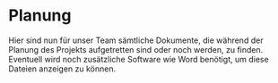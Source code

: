 Planung
=======

Hier sind nun für unser Team sämtliche Dokumente, die während der Planung des Projekts aufgetretten sind oder noch werden, zu finden. Eventuell wird noch zusätzliche Software wie Word benötigt, um diese Dateien anzeigen zu können.
